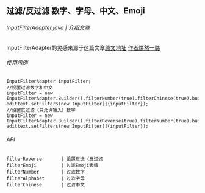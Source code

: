 ## 过滤/反过滤 数字、字母、中文、Emoji

###### [InputFilterAdapter.java][file] | [介绍文章][blog]

InputFilterAdapter的灵感来源于这篇文章[原文地址](http://www.jianshu.com/p/b34946b15149) [作者焕然一璐](http://www.jianshu.com/u/70c12759d4fe)

###### 使用示例

```
InputFilterAdapter inputFilter;
//设置过滤数字和中文
inputFilter = new InputFilterAdapter.Builder().filterNumber(true).filterChinese(true).builder();
edittext.setFilters(new InputFilter[]{inputFilter});
//设置反过滤（只允许输入）数字
inputFilter = new InputFilterAdapter.Builder().filterReverse(true).filterNumber(true).builder();
edittext.setFilters(new InputFilter[]{inputFilter});
```

###### API

```
filterReverse       | 设置反选（反过滤
filterEmoji         | 过滤Emoji表情
filterNumber        | 过滤数字
filterAlphabet      | 过滤字母
filterChinese       | 过滤中文
```

[file]: https://github.com/KnifeStone/Hyena/blob/master/hyenalibrary/src/main/java/com/knifestone/hyena/currency/InputFilterAdapter.java
[blog]:http://www.jianshu.com/u/6e6858f18e58

